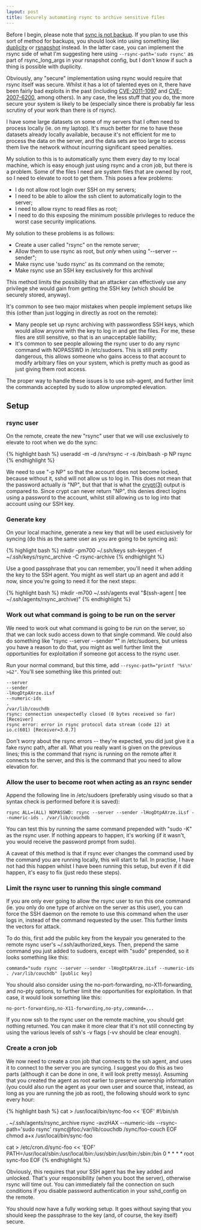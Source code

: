 ```yaml
---
layout: post
title: Securely automating rsync to archive sensitive files
---
```


Before I begin, please note that [sync is not backup][syncisnotbackup]. If you
plan to use this sort of method for backups, you should look into using
something like [duplicity][duplicity] or [rsnapshot][rsnapshot] instead.  In
the latter case, you can implement the rsync side of what I'm suggesting here
using `--rsync-path='sudo rsync'` as part of rsync\_long\_args in your
rsnapshot config, but I don't know if such a thing is possible with duplicity.

Obviously, any "secure" implementation using rsync would require that rsync
itself was secure. Whilst it has a lot of talented eyes on it, there have been
fairly bad exploits in the past (including [CVE-2011-1097][CVE-2011-1097] and
[CVE-2007-6200][CVE-2007-6200], among others). In any case, the less stuff that
*you* do, the more secure your system is likely to be (especially since there
is probably far less scrutiny of your work than there is of rsync).

I have some large datasets on some of my servers that I often need to process
locally (ie. on my laptop). It's much better for me to have these datasets
already locally available, because it's not efficient for me to process the
data on the server, and the data sets are too large to access them live the
network without incurring significant speed penalties.

My solution to this is to automatically sync them every day to my local
machine, which is easy enough just using rsync and a cron job, but there is a
problem. Some of the files I need are system files that are owned by root, so
I need to elevate to root to get them. This poses a few problems:

- I do not allow root login over SSH on my servers;
- I need to be able to allow the ssh client to automatically login to the
  server;
- I need to allow rsync to read files as root;
- I need to do this exposing the minimum possible privileges to reduce the
  worst case security implications.

My solution to these problems is as follows:

- Create a user called "rsync" on the remote server;
- Allow them to use rsync as root, but *only* when using "--server --sender";
- Make rsync use 'sudo rsync' as its command on the remote;
- Make rsync use an SSH key exclusively for this archival

This method limits the possibility that an attacker can effectively use any
privilege she would gain from getting the SSH key (which should be securely
stored, anyway).

It's common to see two major mistakes when people implement setups like this
(other than just logging in directly as root on the remote):

- Many people set up rsync archiving with passwordless SSH keys, which would
  allow anyone with the key to log in and get the files. For me, these files
  are still sensitive, so that is an unacceptable liability;
- It's common to see people allowing the rsync user to do any rsync command
  with NOPASSWD in /etc/sudoers. This is still pretty dangerous, this allows
  someone who gains access to that account to modify arbitrary files on your
  system, which is pretty much as good as just giving them root access.

The proper way to handle these issues is to use ssh-agent, and further limit
the commands accepted by sudo to allow unprompted elevation.

## Setup

### rsync user

On the remote, create the new "rsync" user that we will use exclusively to
elevate to root when we do the sync:

{% highlight bash %}
useradd -m -d /srv/rsync -r -s /bin/bash -p NP rsync
{% endhighlight %}

We need to use "-p NP" so that the account does not become locked, because
without it, sshd will not allow us to log in. This does not mean that the
password actually *is* "NP", but that that is what the [crypt(3)][crypt] output
is compared to. Since crypt can never return "NP", this denies direct logins
using a password to the account, whilst still allowing us to log into that
account using our SSH key.

### Generate key

On your local machine, generate a new key that will be used exclusively for
syncing (do this as the same user as you are going to be syncing as):

{% highlight bash %}
mkdir -pm700 ~/.ssh/keys
ssh-keygen -f ~/.ssh/keys/rsync_archive -C rsync-archive
{% endhighlight %}

Use a good passphrase that you can remember, you'll need it when adding the key
to the SSH agent. You might as well start up an agent and add it now, since
you're going to need it for the next steps:

{% highlight bash %}
mkdir -m700 ~/.ssh/agents
eval "$(ssh-agent | tee ~/.ssh/agents/rsync_archive)"
{% endhighlight %}

### Work out what command is going to be run on the server

We need to work out what command is going to be run on the server, so that we
can lock sudo access down to that single command. We could also do something
like "rsync --server --sender \*" in /etc/sudoers, but unless you have a reason
to do that, you might as well further limit the opportunities for exploitation
if someone got access to the rsync user.

Run your normal command, but this time, add `--rsync-path="printf '%s\n' >&2"`.
You'll see something like this printed out:

    --server
    --sender
    -lHogDtpAXrze.iLsf
    --numeric-ids
    .
    /var/lib/couchdb
    rsync: connection unexpectedly closed (0 bytes received so far) [Receiver]
    rsync error: error in rsync protocol data stream (code 12) at io.c(601) [Receiver=3.0.7]

Don't worry about the rsync errors -- they're expected, you did just give it a
fake rsync path, after all. What you really want is given on the previous
lines; this is the command that rsync is running on the remote after it
connects to the server, and this is the command that you need to allow
elevation for.

### Allow the user to become root when acting as an rsync sender

Append the following line in /etc/sudoers (preferably using visudo so that a
syntax check is performed before it is saved):

    rsync ALL=(ALL) NOPASSWD: rsync --server --sender -lHogDtpAXrze.iLsf --numeric-ids . /var/lib/couchdb

You can test this by running the same command prepended with "sudo -K"
as the rsync user. If nothing appears to happen, it's working (if it wasn't,
you would receive the password prompt from sudo).

A caveat of this method is that if rsync ever changes the command used by the
command you are running locally, this will start to fail. In practise, I have
not had this happen whilst I have been running this setup, but even if it did
happen, it's easy to fix (just redo these steps).

### Limit the rsync user to running this single command

If you are only ever going to allow the rsync user to run this one command (ie.
you only do one type of archive on the server as this user), you can force the
SSH daemon on the remote to use this command when the user logs in, instead of
the command requested by the user. This further limits the vectors for attack.

To do this, first add the public key from the keypair you generated to the
remote rsync user's ~/.ssh/authorized_keys. Then, prepend the same command you
just added to sudoers, except with "sudo" prepended, so it looks something like
this:

    command="sudo rsync --server --sender -lHogDtpAXrze.iLsf --numeric-ids . /var/lib/couchdb" [public key]

You should also consider using the no-port-forwarding, no-X11-forwarding, and
no-pty options, to further limit the opportunities for exploitation. In that
case, it would look something like this:

    no-port-forwarding,no-X11-forwarding,no-pty,command=...

If you now ssh to the rsync user on the remote machine, you should get nothing
returned. You can make it more clear that it's not still connecting by using
the various levels of ssh's -v flags (-vv should be clear enough).

### Create a cron job

We now need to create a cron job that connects to the ssh agent, and uses it to
connect to the server you are syncing. I suggest you do this as two parts
(although it can be done in one, it will look pretty messy). Assuming that you
created the agent as root earlier to preserve ownership information (you could
also run the agent as your own user and source that, instead, as long as you
are running the job as root), the following should work to sync every hour:

{% highlight bash %}
cat > /usr/local/bin/sync-foo << 'EOF'
#!/bin/sh

. ~/.ssh/agents/rsync_archive
rsync -avzHAX --numeric-ids --rsync-path='sudo rsync' rsync@foo:/var/lib/couchdb /sync/foo-couch
EOF
chmod a+x /usr/local/bin/sync-foo

cat > /etc/cron.d/sync-foo << 'EOF'
PATH=/usr/local/sbin:/usr/local/bin:/usr/sbin:/usr/bin:/sbin:/bin
0 * * * * root sync-foo
EOF
{% endhighlight %}

Obviously, this requires that your SSH agent has the key added and unlocked.
That's your responsibility (when you boot the server), otherwise rsync will
time out. You can immediately fail the connection on such conditions if you
disable password authentication in your sshd\_config on the remote.

You should now have a fully working setup. It goes without saying that you
should keep the passphrase to the key (and, of course, the key itself) secure.

[duplicity]: http://duplicity.nongnu.org/
[rsnapshot]: http://www.rsnapshot.org/
[syncisnotbackup]: http://lawyerist.com/file-sync-is-not-backup/
[CVE-2011-1097]: https://access.redhat.com/security/cve/CVE-2011-1097
[CVE-2007-6200]: https://access.redhat.com/security/cve/CVE-2007-6200
[crypt]: http://linux.die.net/man/3/crypt
